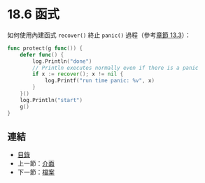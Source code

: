 # 18.6 函式

如何使用內建函式 `recover()` 終止 `panic()` 過程（參考[章節 13.3](13.3.md)）：

```go
func protect(g func()) {
    defer func() {
        log.Println("done")
        // Println executes normally even if there is a panic
        if x := recover(); x != nil {
            log.Printf("run time panic: %v", x)
        }
    }()
    log.Println("start")
    g()
}
```

## 連結

- [目錄](directory.md)
- 上一節：[介面](18.5.md)
- 下一節：[檔案](18.7.md)
